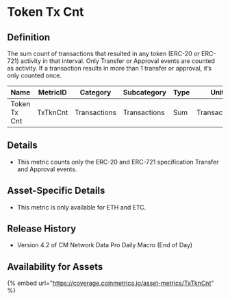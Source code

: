 # Token Tx Cnt

## Definition

The sum count of transactions that resulted in any token (ERC-20 or ERC-721) activity in that interval. Only Transfer or Approval events are counted as activity. If a transaction results in more than 1 transfer or approval, it’s only counted once.

| Name         | MetricID | Category     | Subcategory  | Type | Unit         | Interval |
| ------------ | -------- | ------------ | ------------ | ---- | ------------ | -------- |
| Token Tx Cnt | TxTknCnt | Transactions | Transactions | Sum  | Transactions | 1 day    |

## Details

* This metric counts only the ERC-20 and ERC-721 specification Transfer and Approval events.

## Asset-Specific Details

* This metric is only available for ETH and ETC.

## Release History

* Version 4.2 of CM Network Data Pro Daily Macro (End of Day)

## Availability for Assets

{% embed url="https://coverage.coinmetrics.io/asset-metrics/TxTknCnt" %}
